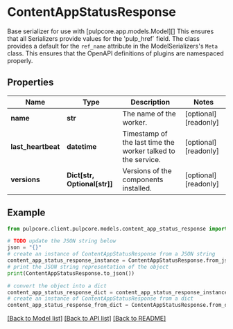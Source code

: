 # ContentAppStatusResponse

Base serializer for use with [pulpcore.app.models.Model][]  This ensures that all Serializers provide values for the 'pulp_href` field.  The class provides a default for the ``ref_name`` attribute in the ModelSerializers's ``Meta`` class. This ensures that the OpenAPI definitions of plugins are namespaced properly.

## Properties

Name | Type | Description | Notes
------------ | ------------- | ------------- | -------------
**name** | **str** | The name of the worker. | [optional] [readonly] 
**last_heartbeat** | **datetime** | Timestamp of the last time the worker talked to the service. | [optional] [readonly] 
**versions** | **Dict[str, Optional[str]]** | Versions of the components installed. | [optional] [readonly] 

## Example

```python
from pulpcore.client.pulpcore.models.content_app_status_response import ContentAppStatusResponse

# TODO update the JSON string below
json = "{}"
# create an instance of ContentAppStatusResponse from a JSON string
content_app_status_response_instance = ContentAppStatusResponse.from_json(json)
# print the JSON string representation of the object
print(ContentAppStatusResponse.to_json())

# convert the object into a dict
content_app_status_response_dict = content_app_status_response_instance.to_dict()
# create an instance of ContentAppStatusResponse from a dict
content_app_status_response_from_dict = ContentAppStatusResponse.from_dict(content_app_status_response_dict)
```
[[Back to Model list]](../README.md#documentation-for-models) [[Back to API list]](../README.md#documentation-for-api-endpoints) [[Back to README]](../README.md)


